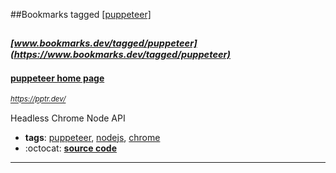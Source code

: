##Bookmarks tagged [[puppeteer]](https://www.bookmarks.dev?q=[puppeteer])

_<sup><sup>[www.bookmarks.dev/tagged/puppeteer](https://www.bookmarks.dev/tagged/puppeteer)</sup></sup>_
---
#### [puppeteer home page](https://pptr.dev/)
_<sup>https://pptr.dev/</sup>_

Headless Chrome Node API 
* **tags**: [puppeteer](../tagged/puppeteer.md), [nodejs](../tagged/nodejs.md), [chrome](../tagged/chrome.md)
* :octocat: **[source code](https://github.com/GoogleChrome/puppeteer)**
---
